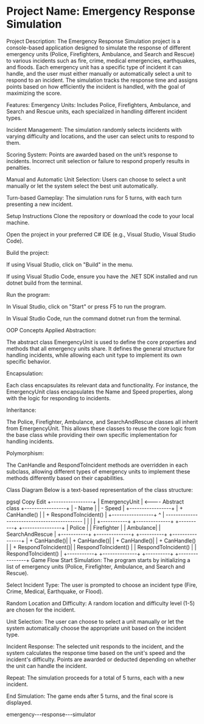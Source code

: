 # Project Name: Emergency Response Simulation
Project Description:
The Emergency Response Simulation project is a console-based application designed to simulate the response of different emergency units (Police, Firefighters, Ambulance, and Search and Rescue) to various incidents such as fire, crime, medical emergencies, earthquakes, and floods. Each emergency unit has a specific type of incident it can handle, and the user must either manually or automatically select a unit to respond to an incident. The simulation tracks the response time and assigns points based on how efficiently the incident is handled, with the goal of maximizing the score.

Features:
Emergency Units: Includes Police, Firefighters, Ambulance, and Search and Rescue units, each specialized in handling different incident types.

Incident Management: The simulation randomly selects incidents with varying difficulty and locations, and the user can select units to respond to them.

Scoring System: Points are awarded based on the unit’s response to incidents. Incorrect unit selection or failure to respond properly results in penalties.

Manual and Automatic Unit Selection: Users can choose to select a unit manually or let the system select the best unit automatically.

Turn-based Gameplay: The simulation runs for 5 turns, with each turn presenting a new incident.

Setup Instructions
Clone the repository or download the code to your local machine.

Open the project in your preferred C# IDE (e.g., Visual Studio, Visual Studio Code).

Build the project:

If using Visual Studio, click on "Build" in the menu.

If using Visual Studio Code, ensure you have the .NET SDK installed and run dotnet build from the terminal.

Run the program:

In Visual Studio, click on "Start" or press F5 to run the program.

In Visual Studio Code, run the command dotnet run from the terminal.

OOP Concepts Applied
Abstraction:

The abstract class EmergencyUnit is used to define the core properties and methods that all emergency units share. It defines the general structure for handling incidents, while allowing each unit type to implement its own specific behavior.

Encapsulation:

Each class encapsulates its relevant data and functionality. For instance, the EmergencyUnit class encapsulates the Name and Speed properties, along with the logic for responding to incidents.

Inheritance:

The Police, Firefighter, Ambulance, and SearchAndRescue classes all inherit from EmergencyUnit. This allows these classes to reuse the core logic from the base class while providing their own specific implementation for handling incidents.

Polymorphism:

The CanHandle and RespondToIncident methods are overridden in each subclass, allowing different types of emergency units to implement these methods differently based on their capabilities.

Class Diagram
Below is a text-based representation of the class structure:

pgsql
Copy
Edit
                +-----------------+
                |  EmergencyUnit  |  <---- Abstract class
                +-----------------+
                | - Name          |
                | - Speed         |
                +-----------------+
                | + CanHandle()   |
                | + RespondToIncident() |
                +-----------------+
                        ^
                        |
        --------------------------------------------
       |                   |                   |                |
+-----------+      +--------------+      +----------+     +----------------+
|  Police   |      |  Firefighter |      | Ambulance|     | SearchAndRescue |
+-----------+      +--------------+      +----------+     +----------------+
| + CanHandle()|    | + CanHandle()|    | + CanHandle()|  | + CanHandle()    |
| + RespondToIncident()| | RespondToIncident() | | RespondToIncident() | | RespondToIncident() |
+-----------+      +--------------+      +----------+     +----------------+
Game Flow
Start Simulation: The program starts by initializing a list of emergency units (Police, Firefighter, Ambulance, and Search and Rescue).

Select Incident Type: The user is prompted to choose an incident type (Fire, Crime, Medical, Earthquake, or Flood).

Random Location and Difficulty: A random location and difficulty level (1-5) are chosen for the incident.

Unit Selection: The user can choose to select a unit manually or let the system automatically choose the appropriate unit based on the incident type.

Incident Response: The selected unit responds to the incident, and the system calculates the response time based on the unit's speed and the incident's difficulty. Points are awarded or deducted depending on whether the unit can handle the incident.

Repeat: The simulation proceeds for a total of 5 turns, each with a new incident.

End Simulation: The game ends after 5 turns, and the final score is displayed.

emergency---response---simulator
